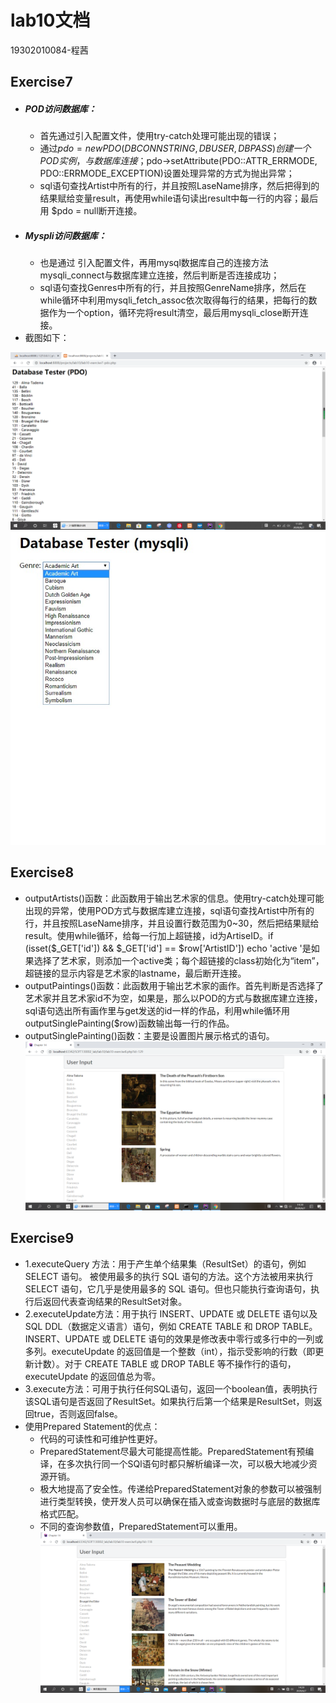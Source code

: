 # lab10文档
19302010084-程茜
## Exercise7   
- ##### POD访问数据库：
    - 首先通过<?php require_once('config.php'); ?>引入配置文件，使用try-catch处理可能出现的错误；
    - 通过$pdo = new PDO(DBCONNSTRING,DBUSER,DBPASS)创建一个POD实例，与数据库连接；$pdo->setAttribute(PDO::ATTR_ERRMODE, PDO::ERRMODE_EXCEPTION)设置处理异常的方式为抛出异常；
    - sql语句查找Artist中所有的行，并且按照LaseName排序，然后把得到的结果赋给变量result，再使用while语句读出result中每一行的内容；最后用 $pdo = null断开连接。
- ##### Myspli访问数据库：
    - 也是通过<?php require_once('config.php'); ?>  引入配置文件，再用mysql数据库自己的连接方法mysqli\_connect与数据库建立连接，然后判断是否连接成功；
    - sql语句查找Genres中所有的行，并且按照GenreName排序，然后在while循环中利用mysqli_fetch_assoc依次取得每行的结果，把每行的数据作为一个option，循环完将result清空，最后用mysqli_close断开连接。
- 截图如下：

![screenshots](./screenshots/exercise7.1.PNG)
![screenshots](./screenshots/exercise7.2.PNG)

## Exercise8
- outputArtists()函数：此函数用于输出艺术家的信息。使用try-catch处理可能出现的异常，使用POD方式与数据库建立连接，sql语句查找Artist中所有的行，并且按照LaseName排序，并且设置行数范围为0~30，然后把结果赋给result。使用while循环，给每一行加上超链接，id为ArtiseID。if (isset($_GET['id']) && $_GET['id'] == $row['ArtistID']) echo 'active '是如果选择了艺术家，则添加一个active类；每个超链接的class初始化为“item”，超链接的显示内容是艺术家的lastname，最后断开连接。
- outputPaintings()函数：此函数用于输出艺术家的画作。首先判断是否选择了艺术家并且艺术家id不为空，如果是，那么以POD的方式与数据库建立连接，sql语句选出所有画作里与get发送的id一样的作品，利用while循环用outputSinglePainting($row)函数输出每一行的作品。
- outputSinglePainting()函数：主要是设置图片展示格式的语句。
![screenshots](./screenshots/exercise8.PNG)

## Exercise9
- 1.executeQuery 方法：用于产生单个结果集（ResultSet）的语句，例如 SELECT 语句。 被使用最多的执行 SQL 语句的方法。这个方法被用来执行 SELECT 语句，它几乎是使用最多的 SQL 语句。但也只能执行查询语句，执行后返回代表查询结果的ResultSet对象。
- 2.executeUpdate方法：用于执行 INSERT、UPDATE 或 DELETE 语句以及 SQL DDL（数据定义语言）语句，例如 CREATE TABLE 和 DROP TABLE。INSERT、UPDATE 或 DELETE 语句的效果是修改表中零行或多行中的一列或多列。executeUpdate 的返回值是一个整数（int），指示受影响的行数（即更新计数）。对于 CREATE TABLE 或 DROP TABLE 等不操作行的语句，executeUpdate 的返回值总为零。
- 3.execute方法：可用于执行任何SQL语句，返回一个boolean值，表明执行该SQL语句是否返回了ResultSet。如果执行后第一个结果是ResultSet，则返回true，否则返回false。
- 使用Prepared Statement的优点：
   - 代码的可读性和可维护性更好。
   - PreparedStatement尽最大可能提高性能。PreparedStatement有预编译，在多次执行同一个SQl语句时都只解析编译一次，可以极大地减少资源开销。
   - 极大地提高了安全性。传递给PreparedStatement对象的参数可以被强制进行类型转换，使开发人员可以确保在插入或查询数据时与底层的数据库格式匹配。
   - 不同的查询参数值，PreparedStatement可以重用。 
![screenshots](./screenshots/exercise9.PNG)